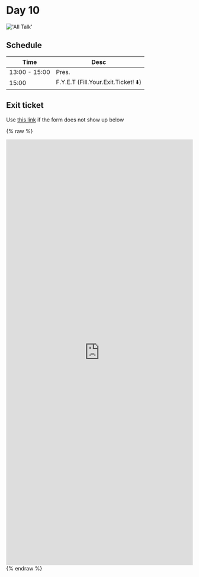 
# Day 10

!['All Talk'](images/all_talk.gif)

## Schedule

|Time               |Desc                                           |
|---                |---                                            |
|13:00 - 15:00       | Pres.                                         |
|15:00              | F.Y.E.T (Fill.Your.Exit.Ticket! :arrow_down:) |


## Exit ticket

Use [this link](https://forms.gle/DniWvZhsnoqv1Ymr5) if the form does not show up below

{% raw %}
<iframe src="https://docs.google.com/forms/d/e/1FAIpQLSfhzExD-OykoX5eTtKB9Q2uLt1DDf4Rb8NEN5vb0UWWDm-oaA/viewform?embedded=true" width="100%" height="1150px" frameborder="0" marginheight="0" marginwidth="0" frameborder="no">Loading…</iframe>
{% endraw %}